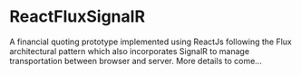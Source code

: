 # ReactFluxSignalR
A financial quoting prototype implemented using ReactJs following the Flux architectural pattern which also incorporates SignalR to manage transportation between browser and server. More details to come...

